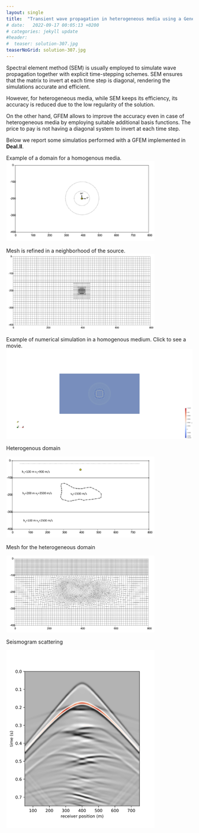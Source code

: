```yaml
---
layout: single
title:  "Transient wave propagation in heterogeneous media using a Generalized Finite Element Method"
# date:   2022-09-17 00:05:13 +0200
# categories: jekyll update
#header:
#  teaser: solution-307.jpg
teaserNoGrid: solution-307.jpg
---
```


Spectral element method (SEM) is usually employed to simulate wave propagation
together with explicit time-stepping schemes.
SEM ensures that the matrix to invert at each time step is diagonal,
rendering the simulations accurate and efficient.

However, for heterogeneous media, while SEM keeps its efficiency,
its accuracy is reduced due to the low regularity of the solution.

On the other hand, GFEM allows to improve the accuracy even in case of heterogeneous media
by employing suitable additional basis functions.
The price to pay is not having a diagonal system to invert at each time step.

Below we report some simulatios performed with a GFEM implemented in **Deal.II**.


Example of a domain for a homogenous media.
<img src="/assets/images/04gfem-waves/h_source.png" alt="mesh_front" width="400"/>

Mesh is refined in a neighborhood of the source.
<img src="/assets/images/04gfem-waves/h_source_doubleRef2.png" alt="mesh_back" width="400"/>

Example of numerical simulation in a homogenous medium.
Click to see a movie.
[![Alternate Text](/assets/images/04gfem-waves/solution-307.jpg)](/assets/images/04gfem-waves/out.mp4 "Video homogeneous media")

Heterogenous domain

<img src="/assets/images/04gfem-waves/scatter_source.png" alt="mesh_front" width="400"/>

Mesh for the heterogeneous domain

<img src="/assets/images/04gfem-waves/meshr_ref_v2.png" alt="mesh_front" width="400"/>

Seismogram scattering

<img src="/assets/images/04gfem-waves/seismogram_scattering.png" alt="mesh_front" width="400"/>



